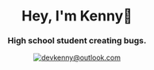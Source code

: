 <div align="center">
<h1> Hey, I'm Kenny👋 </h1>
<h3> High school student creating bugs. </h3>

[![devkenny@outlook.com](https://img.shields.io/badge/devkenny%40outlook.com-0078d4?logo=Microsoft+Outlook&logoColor=ffffff)](mailto:devkenny@outlook.com)

</div>

